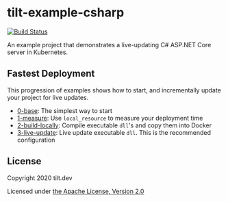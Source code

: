 # tilt-example-csharp

[![Build Status](https://circleci.com/gh/windmilleng/tilt-example-csharp/tree/master.svg?style=shield)](https://circleci.com/gh/windmilleng/tilt-example-csharp)

An example project that demonstrates a live-updating C# ASP.NET Core server in Kubernetes.

## Fastest Deployment

This progression of examples shows how to start, and incrementally update
your project for live updates.

- [0-base](0-base): The simplest way to start
- [1-measure](1-measure): Use `local_resource` to measure your deployment time
- [2-build-locally](2-build-locally): Compile executable `dll`'s and copy them into Docker
- [3-live-update](3-live-update): Live update executable `dll`. This is the recommended configuration

## License

Copyright 2020 tilt.dev

Licensed under [the Apache License, Version 2.0](LICENSE)
